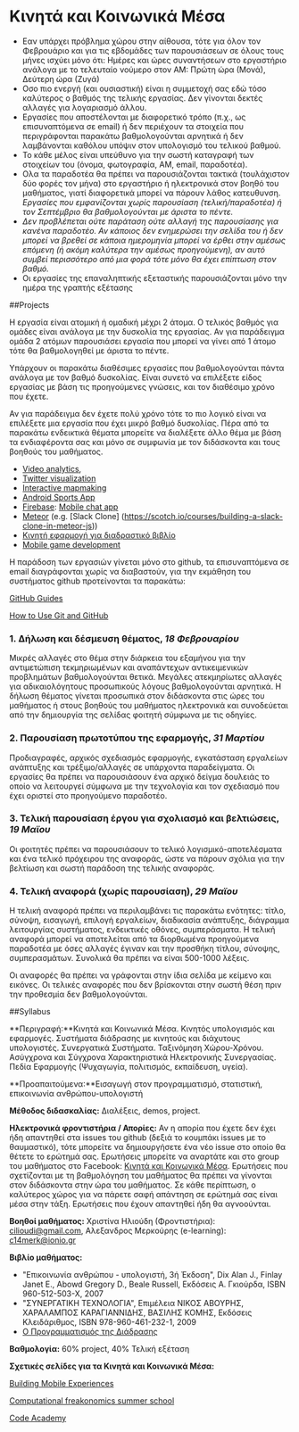 # Κινητά και Κοινωνικά Μέσα

* Εαν υπάρχει πρόβλημα χώρου στην αίθουσα, τότε για όλον τον Φεβρουάριο και για τις εβδομάδες των παρουσιάσεων σε όλους τους μήνες ισχύει μόνο ότι: Ημέρες και ώρες συναντήσεων στο εργαστήριο ανάλογα με το τελευταίο νούμερο στον ΑΜ: Πρώτη ώρα (Μονά), Δεύτερη ώρα (Ζυγά)
* Οσο πιο ενεργή (και ουσιαστική) είναι η συμμετοχή σας εδώ τόσο καλύτερος ο βαθμός της τελικής εργασίας. Δεν γίνονται δεκτές αλλαγές για λογαριασμό άλλου. 
* Εργασίες που αποστέλονται με διαφορετικό τρόπο (π.χ., ως επισυναπτόμενα σε email) ή δεν περιέχουν τα στοιχεία που περιγράφονται παρακάτω βαθμολογούνται αρνητικά ή δεν λαμβάνονται καθόλου υπόψιν στον υπολογισμό του τελικού βαθμού.
* Το κάθε μέλος είναι υπεύθυνο για την σωστή καταγραφή των στοιχείων του (όνομα, φωτογραφία, AM, email, παραδοτέα).
* Ολα τα παραδοτέα θα πρέπει να παρουσιάζονται τακτικά (τουλάχιστον δύο φορές τον μήνα) στο εργαστήριο ή ηλεκτρονικά στον βοηθό του μαθήματος, γιατί διαφορετικά μπορεί να πάρουν λάθος κατευθυνση. *Εργασίες που εμφανίζονται χωρίς παρουσίαση (τελική/παραδοτέα) ή τον Σεπτέμβριο θα βαθμολογούνται με άριστα το πέντε.*
* *Δεν προβλέπεται ούτε παράταση ούτε αλλαγή της παρουσίασης για κανένα παραδοτέο. Αν κάποιος δεν ενημερώσει την σελίδα του ή δεν μπορεί να βρεθεί σε κάποια ημερομηνία μπορεί να έρθει στην αμέσως επόμενη (ή ακόμη καλύτερα την αμέσως προηγούμενη), αν αυτό συμβεί περισσότερο από μια φορά τότε μόνο θα έχει επίπτωση στον βαθμό.*
* Οι εργασίες της επαναληπτικής εξεταστικής παρουσιάζονται μόνο την ημέρα της γραπτής εξέτασης

##Projects

Η εργασία είναι ατομική ή ομαδική μέχρι 2 άτομα. Ο τελικός βαθμός για ομάδες είναι ανάλογα με την δυσκολία της εργασίας. Αν για παράδειγμα ομάδα 2 ατόμων παρουσιάσει εργασία που μπορεί να γίνει από 1 άτομο τότε θα βαθμολογηθεί με άριστα το πέντε.

Υπάρχουν οι παρακάτω διαθέσιμες εργασίες που βαθμολογούνται πάντα ανάλογα με τον βαθμό δυσκολίας. Είναι συνετό να επιλέξετε είδος εργασίας με βάση τις προηγούμενες γνώσεις, και τον διαθέσιμο χρόνο που έχετε. 

Αν για παράδειγμα δεν έχετε πολύ χρόνο τότε το πιο λογικό είναι να επιλέξετε μια εργασία που έχει μικρό βαθμό δυσκολίας. Πέρα από τα παρακάτω ενδεικτικά θέματα μπορείτε να διαλέξετε άλλο θέμα με βάση τα ενδιαφέροντα σας και μόνο σε συμφωνία με τον διδάσκοντα και τους βοηθούς του μαθήματος. 


* [Video analytics](http://www.socialskip.org), 
* [Twitter visualization](http://www.flutrack.org)
* [Interactive mapmaking](http://www.mapito.org)
* [Android Sports App](https://github.com/andrid/Run2gether)
* [Firebase](https://www.firebase.com): [Mobile chat app](https://www.firebase.com/docs/android/examples.html)
* [Meteor](https://www.meteor.com/) (e.g. [Slack Clone] (https://scotch.io/courses/building-a-slack-clone-in-meteor-js))
* [Κινητή εφαρμογή για διαδραστικό βιβλίο](http://www.pibook.gr)
* [Mobile game development](https://www.udacity.com/courses/ud405)

Η παράδοση των εργασιών γίνεται μόνο στο github, τα επισυναπτόμενα σε email διαγράφονται χωρίς να διαβαστούν, για την εκμάθηση του συστήματος github προτείνονται τα παρακάτω:

[GitHub Guides](https://guides.github.com)

[How to Use Git and GitHub](https://www.udacity.com/course/ud775)

### 1. Δήλωση και δέσμευση θέματος, *18 Φεβρουαρίου*

Μικρές αλλαγές στο θέμα στην διάρκεια του εξαμήνου για την αντιμετώπιση τεκμηριωμένων και αναπάντεχων αντικειμενικών προβλημάτων βαθμολογούνται θετικά. Μεγάλες ατεκμηρίωτες αλλαγές για αδικαιολόγητους προσωπικούς λόγους βαθμολογούνται αρνητικά. Η δήλωση θέματος γίνεται προσωπικά στον διδάσκοντα στις ώρες του μαθήματος ή στους βοηθούς του μαθήματος ηλεκτρονικά και συνοδεύεται από την δημιουργία της σελίδας φοιτητή σύμφωνα με τις οδηγίες.

### 2. Παρουσίαση πρωτοτύπου της εφαρμογής,  *31 Μαρτίου*

Προδιαγραφές, αρχικός σχεδιασμός εφαρμογής, εγκατάσταση εργαλείων ανάπτυξης και τρέξιμο/αλλαγές σε υπάρχοντα παραδείγματα. Οι εργασίες θα πρέπει να παρουσιάσουν ένα αρχικό δείγμα δουλειάς το οποίο να λειτουργεί σύμφωνα με την τεχνολογία και τον σχεδιασμό που έχει οριστεί στο προηγούμενο παραδοτέο.  

### 3. Τελική παρουσίαση έργου για σχολιασμό και βελτιώσεις, *19 Μαϊου*

Οι φοιτητές πρέπει να παρουσιάσουν το τελικό λογισμικό-αποτελέσματα και ένα τελικό πρόχειρου της αναφοράς, ώστε να πάρουν σχόλια για την βελτίωση και σωστή παράδοση της τελικής αναφοράς.

### 4. Τελική αναφορά (χωρίς παρουσίαση), *29 Μαϊου*

Η τελική αναφορά πρέπει να περιλαμβάνει τις παρακάτω ενότητες: τίτλο, σύνοψη, εισαγωγή, επιλογή εργαλείων, διαδικασία ανάπτυξης, διάγραμμα λειτουργίας συστήματος, ενδεικτικές οθόνες, συμπεράσματα. Η τελική αναφορά μπορεί να αποτελείται από τα διορθωμένα προηγούμενα παραδοτέα με όσες αλλαγές έγιναν και την προσθήκη τίτλου, σύνοψης, συμπερασμάτων. Συνολικά θα πρέπει να είναι 500-1000 λέξεις. 

Οι αναφορές θα πρέπει να γράφονται στην ίδια σελίδα με κείμενο και εικόνες. Οι τελικές αναφορές που δεν βρίσκονται στην σωστή θέση πριν την προθεσμία δεν βαθμολογούνται.

##Syllabus

**Περιγραφή:**Κινητά και Κοινωνικά Μέσα. Κινητός υπολογισμός και εφαρμογές. Συστήματα διάδρασης με κινητούς και διάχυτους υπολογιστές. Συνεργατικά Συστήματα. Ταξινόμηση Χώρου-Χρόνου. Ασύγχρονα και Σύγχρονα Χαρακτηριστικά Ηλεκτρονικής Συνεργασίας. Πεδία Εφαρμογής (Ψυχαγωγία, πολιτισμός, εκπαίδευση, υγεία).

**Προαπαιτούμενα:**Εισαγωγή στον προγραμματισμό, στατιστική, επικοινωνία ανθρώπου-υπολογιστή

**Μέθοδος διδασκαλίας:** Διαλέξεις, demos, project.

**Ηλεκτρονικά φροντιστήρια / Απορίες:** Αν η απορία που έχετε δεν έχει ήδη απαντηθεί στα issues του github (δεξιά το κουμπάκι issues με το θαυμαστικό), τότε μπορείτε να δημιουργήσετε ένα νέο issue στο οποίο θα θέτετε το ερώτημά σας. Ερωτήσεις μπορείτε να αναρτάτε και στo group του μαθήματος στο Facebook: [Κινητά και Κοινωνικά Μέσα](https://www.facebook.com/groups/1715034925408269/). Ερωτήσεις που σχετίζονται με τη βαθμολόγηση του μαθήματος θα πρέπει να γίνονται στον διδάσκοντα στην ώρα του μαθήματος. Σε κάθε περίπτωση, ο καλύτερος χώρος για να πάρετε σαφή απάντηση σε ερώτημά σας είναι μέσα στην τάξη. Ερωτήσεις που έχουν απαντηθεί ήδη θα αγνοούνται. 


**Βοηθοί μαθήματος:** Χριστίνα Ηλιούδη (Φροντιστήρια): cilioudi@gmail.com, Αλεξανδρος Μερκούρης (e-learning): c14merk@ionio.gr

**Βιβλίο μαθήματος:** 

* "Επικοινωνία ανθρώπου - υπολογιστή, 3ή Έκδοση", Dix Alan J., Finlay Janet E., Abowd Gregory D., Beale Russell, Εκδόσεις Α. Γκιούρδα, ISBN 960-512-503-X, 2007 
* "ΣΥΝΕΡΓΑΤΙΚΗ ΤΕΧΝΟΛΟΓΙΑ", Επιμέλεια ΝΙΚΟΣ ΑΒΟΥΡΗΣ, ΧΑΡΑΛΑΜΠΟΣ ΚΑΡΑΓΙΑΝΝΙΔΗΣ, ΒΑΣΙΛΗΣ ΚΟΜΗΣ, Εκδόσεις Κλειδάριθμος, ISBN 978-960-461-232-1, 2009
* [Ο Προγραμματισμός της Διάδρασης](http://www.pibook.gr)

**Βαθμολογία:** 60% project, 40% Τελική εξέταση

**Σχετικές σελίδες για τα Κινητά και Κοινωνικά Μέσα:**

[Building Mobile Experiences](https://www.google.com/url?q=https%3A%2F%2Fwww.edx.org%2Fcourse%2Fbuilding-mobile-experiences-mitx-21w-789x&sa=D&sntz=1&usg=AFrqEzez1v41pEL2myttw5A8iLmoYV2Evw)

[Computational freakonomics summer school](http://www.google.com/url?q=http%3A%2F%2Fswiki.cc.gatech.edu%2Fcompfreak&sa=D&sntz=1&usg=AFrqEzdOvyyHH3iSvHxRCnAwjeRQAZkL7Q)

[Code Academy](https://www.codecademy.com/)

